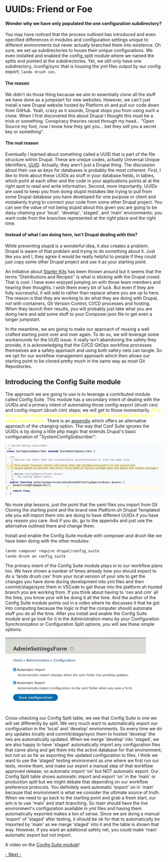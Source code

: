 
# UUIDs: Friend or Foe

#### Wonder why we have only populated the one configuration subdirectory?
You may have noticed that the process outlined has introduced and even specified differences in modules and configuration settings unique to different environments but never actually branched them into existence.  Oh sure, we set up subdirectories to house their unique configurations.  We even installed and enabled the config_split module where we named the splits and pointed at the subdirectories.  Yet, we still only have one subdirectory, /config/sync that is housing the yml files output by our  config export; `lando drush cex`.  

#### The reason
We didn't do those thing because we aim to essentially clone all the stuff we have done as a jumpstart for new websites.  However, we can't just install a new Drupal website hosted by Platform.sh and pull our code down from GitHub.  Yeah, crazy as it sounds, Drupal stops you from using such a clone.  When I first discovered this about Drupal I thought this must be a trick or something.  Conspiracy theories raced through my head… "Open Source my foot, now I know how they get you… bet they sell you a secret key or something".

#### The real reason
Eventually I learned about something called a UUID that is part of the file structure within Drupal.  These are unique codes, actually Universal Unique Identifiers, [UUID](https://en.wikipedia.org/wiki/Universally_unique_identifier).   Actually, they aren't just a Drupal thing.  The discussion about their use as keys for databases is probably the most coherent.  First, I like to think about these UUIDs as stuff in your database fields, in tables, which point at each other and the code in your applications points at at the right spot to read and write information.  Second, more importantly, UUIDs are used to keep you from doing stupid mistakes like trying to pull from some Drupal database you have developed for one purpose or client and mistakenly trying to connect your code from some other Drupal project.  You can see the value of not being stupid about this given you are going to be daisy chaining your 'local', 'develop', 'staged', and 'main' environments; you want code from the branches represented at the right place and the right time.

#### Instead of what I am doing here, isn't Drupal dealing with this?
While preventing stupid is a wonderful idea, it also creates a problem.  Drupal is aware of that problem and trying to do something about it.  Just like you and I, they agree it would be really helpful to people if they could just copy some other Drupal project and use it as your starting point.

An Initiative about [Starter Kits](https://www.drupal.org/about/core/strategic-initiatives-distributions-and-recipes) has been thrown around but it seems that the terms "Distributions and Recipes" is what is sticking with the Drupal crowd.   That is cool.  I have even enjoyed jumping on with those team members and hearing their thoughts.  I wish them every bit of luck. But even if they are fully successful, it will add to rather than replace where you are up to here.  The reason is that they are working to do what they are doing with Drupal, not with containers, Git Version Control, CI/CD processes and hosting.  When they launch their results, you will probably just take what you are doing here and add some stuff to your Composer.json file to get even a longer jumpstart.

In the meantime, we are going to make our approach of reusing a well crafted starting point over and over again.  To do so, we will leverage some workarounds for the UUID issue.  It really isn't abandoning the safety they provide, it is acknowledging that the CI/CD GitOps workflow processes themselves are a safety approach and using both safety nets can tangle.  So we opt for our workflow management approach which then allows our starting point to be cloned pretty much in the same way as most Git Repositories.

## Introducing the Config Suite module
The approach we are going to use is to leverage a contributed module called Config Suite.  This module has a secondary intent of dealing with the UUIDs and a primary intent of automating those config-export (drush cex) and config-import (drush cim) steps; we will get to those momentarily.  <font color=yellow>First, the way this module deals with the UUIDs is NOT to change them but to simply ignore them.</font>  There is an [appendix](../cicd/changeUUIDs.md) which offers an alternative approach of the changing option.  The way that Conf Suite ignores the UUIDs is by doing a little php magic that extends Drupal's basic configuration of "SystemConfigSubscriber": 

<img src="../cicd/captures/UUID1.png"  width="700">

No more php lessons, just the point that the yaml files you import from Git Cloning the starting point and the brand new Platform.sh Drupal Templated site you will import them into are doing to have different UUIDs if you have any reason you care.  And if you do, go to the appendix and just use the alternative outlined there and change them. 

Install and enable the Config Suite module with composer and drush like we have been doing with the other modules:

`lando composer require drupal/config_suite`<br>
`lando drush en config_suite`

The primary intent of the Config Suite module plays in to our workflow plans too.  We have shown a number of times already how you should expect to do a 'lando drush cex' from your local version of your site to get the changes you have done during development into yml files and then commit/stage/sync them in VSCode to get those into the platform.sh hosted branch you are working from.  If you think about having to 'cex and cim' all the time, you know your will be doing it all the time.  And the author of the Config Suite module points out in a video where he discusses it that he got into computing because the logic is that the computer should automate stuff you do all the time.  After you install and enable the Config Suite module and go look for it in the Administration menu by your Configuration Synchronization or Configuration Split options, you will see these simple options:

<img src="../cicd/captures/UUID2.png"  width="450">

Cross-checking our Config Split table, we see that Config Suite is one we will set differently by split.  We very much want to automatically export our configuration in the 'local' and 'develop' environments. So every time we do any updates locally and commit/stage/sync them to hosted 'develop' the two are automatically updated.  When we merge 'develop' into 'staged', we are also happy to have 'staged' automatically import any configuration files that came along and get them into the active database for that environment; but not so as far as exporting the updated configuration to files.  I think we want to use the 'staged' testing environment as one where we first run our tests, review them, and make our export a manual step of that workflow approved release; so automatic import 'on' but NOT automatic export.  Our Config Split table shows automatic import and export 'on' in the 'main' or production split but we might debate that depending on our workflow preference protocols.  You definitely want automatic 'export' on in 'main'  because that environment is what we consider the ultimate source of truth.  When we need to go back to the starting point and grab a fresh start, our aim is to use 'main' and start branching.  So main should have the live environment's configuration available in yml files and having them automatically exported makes a ton of sense.  Since we are doing a manual 'export'  of 'staged' after testing, it should be ok for that to automatically be imported by 'main' as we merge 'staged' into it and the table is shown that way.  However, if you want an additional safety net, you could make 'main' automatic export but not import.

A video on the [Config Suite module](https://www.youtube.com/watch?v=02IJGgGPBAw&t=112s)!


[- Next -](../cicd/stagefileproxy.md)
